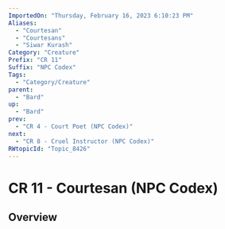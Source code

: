 ```yaml
---
ImportedOn: "Thursday, February 16, 2023 6:10:23 PM"
Aliases:
  - "Courtesan"
  - "Courtesans"
  - "Siwar Kurash"
Category: "Creature"
Prefix: "CR 11"
Suffix: "NPC Codex"
Tags:
  - "Category/Creature"
parent:
  - "Bard"
up:
  - "Bard"
prev:
  - "CR 4 - Court Poet (NPC Codex)"
next:
  - "CR 8 - Cruel Instructor (NPC Codex)"
RWtopicId: "Topic_8426"
---
```

# CR 11 - Courtesan (NPC Codex)
## Overview
